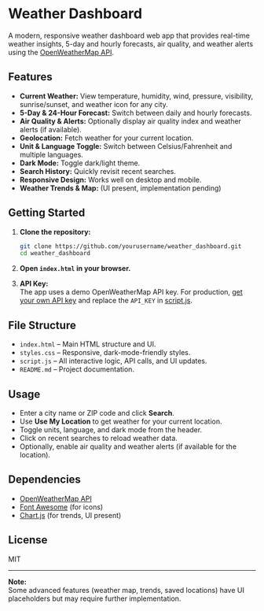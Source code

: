 # Weather Dashboard

A modern, responsive weather dashboard web app that provides real-time weather insights, 5-day and hourly forecasts, air quality, and weather alerts using the [OpenWeatherMap API](https://openweathermap.org/).

## Features

- **Current Weather:** View temperature, humidity, wind, pressure, visibility, sunrise/sunset, and weather icon for any city.
- **5-Day & 24-Hour Forecast:** Switch between daily and hourly forecasts.
- **Air Quality & Alerts:** Optionally display air quality index and weather alerts (if available).
- **Geolocation:** Fetch weather for your current location.
- **Unit & Language Toggle:** Switch between Celsius/Fahrenheit and multiple languages.
- **Dark Mode:** Toggle dark/light theme.
- **Search History:** Quickly revisit recent searches.
- **Responsive Design:** Works well on desktop and mobile.
- **Weather Trends & Map:** (UI present, implementation pending)

## Getting Started

1. **Clone the repository:**
   ```sh
   git clone https://github.com/yourusername/weather_dashboard.git
   cd weather_dashboard
   ```

2. **Open `index.html` in your browser.**

3. **API Key:**  
   The app uses a demo OpenWeatherMap API key. For production, [get your own API key](https://openweathermap.org/appid) and replace the `API_KEY` in [script.js](script.js).

## File Structure

- `index.html` – Main HTML structure and UI.
- `styles.css` – Responsive, dark-mode-friendly styles.
- `script.js` – All interactive logic, API calls, and UI updates.
- `README.md` – Project documentation.

## Usage

- Enter a city name or ZIP code and click **Search**.
- Use **Use My Location** to get weather for your current location.
- Toggle units, language, and dark mode from the header.
- Click on recent searches to reload weather data.
- Optionally, enable air quality and weather alerts (if available for the location).

## Dependencies

- [OpenWeatherMap API](https://openweathermap.org/)
- [Font Awesome](https://fontawesome.com/) (for icons)
- [Chart.js](https://www.chartjs.org/) (for trends, UI present)

## License

MIT

---

**Note:**  
Some advanced features (weather map, trends, saved locations) have UI placeholders but may require further implementation.